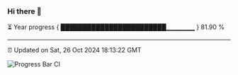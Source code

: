 ### Hi there 👋

⏳ Year progress { ████████████████████████▁▁▁▁▁▁ } 81.90 %

---

⏰ Updated on Sat, 26 Oct 2024 18:13:22 GMT

![Progress Bar CI](https://github.com/code-lakshay/GitHub-Actions-Demo/workflows/Progress%20Bar%20CI/badge.svg)
